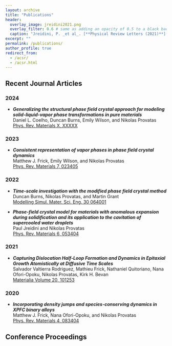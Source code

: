 ```yaml
---
layout: archive
title: "Publications"
header:
  overlay_image: jreidini2021.png
  overlay_filter: 0.6 # same as adding an opacity of 0.5 to a black background
  caption: "Jreidini, P. _et al_. [**Physical Review Letters (2021)**](https://journals.aps.org/prl/abstract/10.1103/PhysRevLett.127.205701)"
excerpt: ""
permalink: /publications/
author_profile: true
redirect_from: 
  - /acsr/
  - /acsr.html
---
```

<!-- 
{% if author.googlescholar %}
  You can also find my articles on <u><a href="{{author.googlescholar}}">my Google Scholar profile</a>.</u>
{% endif %}

{% include base_path %}

{% for post in site.publications reversed %}
  {% include archive-single.html %}
{% endfor %} -->

<!-- Further information about this list of publications can be found in [Google Scholar](https://scholar.google.ca/citations?user=eRKNaj8AAAAJ&hl=en&oi=ao) -->

## Recent Journal Articles 

### 2024
* _**Generalizing the structural phase field crystal approach for modeling solid-liquid-vapor phase transformations in pure materials**_<br>
Daniel L. Coelho, Duncan Burns, Emily Wilson, and Nikolas Provatas<br>
<a href="https://doi.org/10.1103/PhysRevMaterials.7.023405" target="_blank">Phys. Rev. Materials X, XXXXX</a><br>
<!-- <a href="https://arxiv.org/abs/2008.00319" target="_blank">[arXiv]</a> -->

### 2023
* _**Consistent representation of vapor phases in phase field crystal dynamics**_<br>
Matthew J. Frick, Emily Wilson, and Nikolas Provatas<br>
<a href="https://doi.org/10.1103/PhysRevMaterials.7.023405" target="_blank">Phys. Rev. Materials 7, 023405</a><br>
<!-- <a href="https://arxiv.org/abs/2008.00319" target="_blank">[arXiv]</a> -->


### 2022
* _**Time-scale investigation with the modified phase field crystal method**_<br>
Duncan Burns, Nikolas Provatas, and Martin Grant<br>
<a href="https://doi.org/10.1088/1361-651X/ac7c83" target="_blank">Modelling Simul. Mater. Sci. Eng. 30 064001</a><br>
<!-- <a href="https://arxiv.org/abs/2008.00319" target="_blank">[arXiv]</a> -->

* _**Phase-field crystal model for materials with anomalous expansion during solidification and its application to the cavitation of supercooled water droplets**_<br>
Paul Jreidini and Nikolas Provatas<br>
<a href="https://doi.org/10.1088/1361-651X/ac7c83" target="_blank">Phys. Rev. Materials 6, 053404</a><br>
<!-- <a href="https://arxiv.org/abs/2008.00319" target="_blank">[arXiv]</a> -->

### 2021
* _**Capturing Dislocation Half-Loop Formation and Dynamics in Epitaxial Growth Atomistically at Diffusive Time Scales**_<br>
Salvador Valtierra Rodriguez, Mathieu Frick, Nathaniel Quitoriano, Nana Ofori-Opoku, Nikolas Provatas, Kirk H. Bevan<br>
<a href="https://doi.org/10.1016/j.mtla.2021.101253" target="_blank">Materialia Volume 20, 101253</a><br>
<!-- <a href="https://arxiv.org/abs/2008.00319" target="_blank">[arXiv]</a> -->


### 2020
* _**Incorporating density jumps and species-conserving dynamics in XPFC binary alloys**_<br>
Matthew J. Frick, Nana Ofori-Opoku, and Nikolas Provatas<br>
<a href="https://doi.org/10.1103/PhysRevMaterials.4.083404" target="_blank">Phys. Rev. Materials 4, 083404</a><br>
<!-- <a href="https://arxiv.org/abs/2008.00319" target="_blank">[arXiv]</a> -->



## Conference Proceedings
<!-- 1. _**Pattern formation survey on nonuniformly forced Swift-Hohenberg equation**_<br>
   D. L. Coelho, J. Pontes, and N. Mangiavacchi<br>
   25th International Congress of Mechanical Engineering (COBEM 2019)<br>
   Uberlândia Federal University (UFU), Uberlândia MG, Brazil

2. _**Numerical study of defects in Swift-Hohenberg dynamics**_<br>
   J. Pontes, D. L. Coelho, and N. Mangiavacchi<br>
   Conference of Computational Interdisciplinary Sciences (CCIS 2019)<br>
   Georgia Institute of Technology (Georgia Tech), Atlanta GA, USA

3. _**Numerical study of the Swift-hohenberg equation: defects dynamics for first and second order temporal discretization**_<br>
   D. L. Coelho, J. Pontes, and N. Mangiavacchi<br>
   XVII Academic Meeting of Computational Modeling (EAMC 2019)<br>
   National Laboratory for Scientific Computing (LNCC), Petrópolis RJ, Brazil -->






